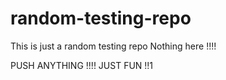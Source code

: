 # random-testing-repo
This is just a random testing repo
Nothing here !!!!

PUSH ANYTHING !!!!
JUST FUN !!1
